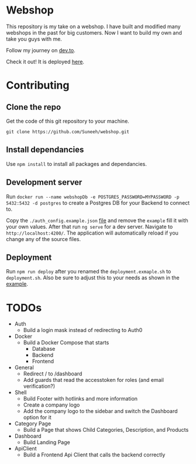 # Webshop

This repository is my take on a webshop. I have built and modified many webshops in the past for big customers. Now I want to build my own and take you guys with me.

Follow my journey on [dev.to](https://dev.to/suneeh).

Check it out! It is deployed [here](https://shop.suneeh.de/).

# Contributing

## Clone the repo

Get the code of this git repository to your machine.

`git clone https://github.com/Suneeh/webshop.git`

## Install dependancies

Use `npm install` to install all packages and dependancies.

## Development server

Run `docker run --name webshopDb -e POSTGRES_PASSWORD=MYPASSWORD -p 5432:5432 -d postgres` to create a Postgres DB for your Backend to connect to.

Copy the `./auth_config.example.json` [file](https://github.com/Suneeh/webshop/blob/main/frontend/auth_config.example.json) and remove the `example` fill it with your own values. After that run `ng serve` for a dev server. Navigate to `http://localhost:4200/`. The application will automatically reload if you change any of the source files.

## Deployment

Run `npm run deploy` after you renamed the `deployment.exmaple.sh` to `deployment.sh`. Also be sure to adjust this to your needs as shown in the [example](https://github.com/Suneeh/webshop/blob/main/deploy.example.sh).

# TODOs

- Auth
  - Build a login mask instead of redirecting to Auth0
- Docker
  - Build a Docker Compose that starts
    - Database
    - Backend
    - Frontend
- General
  - Redirect / to /dashboard
  - Add guards that read the accesstoken for roles (and email verification?)
- Shell
  - Build Footer with hotlinks and more information
  - Create a company logo
  - Add the company logo to the sidebar and switch the Dashboard option for it
- Category Page
  - Build a Page that shows Child Categories, Description, and Products
- Dashboard
  - Build Landing Page
- ApiClient
  - Build a Frontend Api Client that calls the backend correctly

